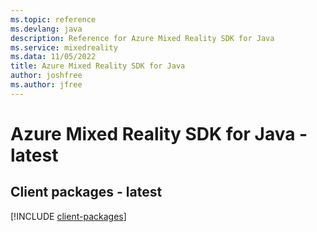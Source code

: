 ```yaml
---
ms.topic: reference
ms.devlang: java
description: Reference for Azure Mixed Reality SDK for Java
ms.service: mixedreality
ms.data: 11/05/2022
title: Azure Mixed Reality SDK for Java
author: joshfree
ms.author: jfree
---
```

# Azure Mixed Reality SDK for Java - latest

## Client packages - latest
[!INCLUDE [client-packages](mixed-reality-client-index.md)]